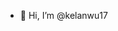 - 👋 Hi, I’m @kelanwu17


<!---
kelanwu17/kelanwu17 is a ✨ special ✨ repository because its `README.md` (this file) appears on your GitHub profile.
You can click the Preview link to take a look at your changes.
--->
